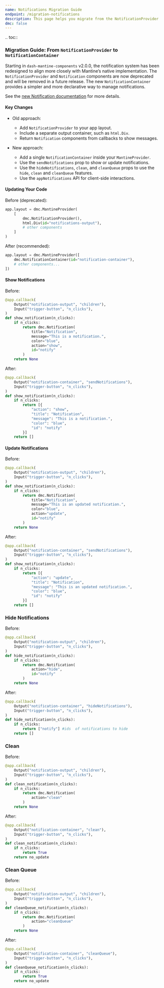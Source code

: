 ```yaml
---
name: Notifications Migration Guide
endpoint: /migration-notifications
description: This page helps you migrate from the NotificationProvider to the NotificationContainer
dmc: false
---
```



.. toc::

### Migration Guide: From `NotificationProvider` to `NotificationContainer`

Starting in `dash-mantine-components` v2.0.0, the notification system has been redesigned to align more closely
with Mantine’s native implementation. The `NotificationProvider` and `Notification` components are now deprecated and
will be removed in a future release. The new `NotificationContainer` provides a simpler and more declarative way to
manage notifications.

See the [new Notification documentation](components/notification) for more details.

#### Key Changes

* Old approach:

  * Add `NotificationProvider` to your app layout.
  * Include a separate output container, such as `html.Div`.
  * Return `Notification` components from callbacks to show messages.

* New approach:

  * Add a single `NotificationContainer` inside your `MantineProvider`.
  * Use the `sendNotifications` prop to show or update notifications.
  * Use the `hideNotifications`, `clean`, and `cleanQueue` props to use the `hide`, `clean` and `cleanQueue` features.
  * Use the `appNotifications` API for client-side interactions.

#### Updating Your Code

Before (deprecated):

```python
app.layout = dmc.MantineProvider(
    [
        dmc.NotificationProvider(),
        html.Div(id="notifications-output"),  
        # other components
    ]
)
```

After (recommended):

```python
app.layout = dmc.MantineProvider([
    dmc.NotificationContainer(id="notification-container"),
    # other components...
])
```

#### Show Notifications

Before:

```python
@app.callback(
    Output("notification-output", "children"),
    Input("trigger-button", "n_clicks"),
)
def show_notification(n_clicks):
    if n_clicks:
        return dmc.Notification(
            title="Notification",
            message="This is a notification.",
            color="blue",
            action="show",
            id="notify"
        )
    return None
```

After:

```python
@app.callback(
    Output("notification-container", "sendNotifications"),
    Input("trigger-button", "n_clicks"),
)
def show_notification(n_clicks):
    if n_clicks:
        return [{
            "action": "show",
            "title": "Notification",
            "message": "This is a notification.",
            "color": "blue",
            "id": "notify"
        }]
    return []
```

#### Update Notifications

Before:

```python
@app.callback(
    Output("notification-output", "children"),
    Input("trigger-button", "n_clicks"),
)
def show_notification(n_clicks):
    if n_clicks:
        return dmc.Notification(
            title="Notification",
            message="This is an updated notification.",
            color="blue",
            action="update",
            id="notify"
        )
    return None
```

After:

```python
@app.callback(
    Output("notification-container", "sendNotifications"),
    Input("trigger-button", "n_clicks"),
)
def show_notification(n_clicks):
    if n_clicks:
        return [{
            "action": "update",
            "title": "Notification",
            "message": "This is an updated notification.",
            "color": "blue",
            "id": "notify"
        }]
    return []
```

### Hide Notifications

Before:

```python
@app.callback(
    Output("notification-output", "children"),
    Input("trigger-button", "n_clicks"),
)
def hide_notification(n_clicks):
    if n_clicks:
        return dmc.Notification(
            action="hide",
            id="notify"
        )
    return None
```

After:

```python
@app.callback(
    Output("notification-container", "hideNotifications"),
    Input("trigger-button", "n_clicks"),
)
def hide_notification(n_clicks):
    if n_clicks:
        return ["notify"] #ids  of notifications to hide
    return []
```

### Clean

Before:

```python
@app.callback(
    Output("notification-output", "children"),
    Input("trigger-button", "n_clicks"),
)
def clean_notification(n_clicks):
    if n_clicks:
        return dmc.Notification(
            action="clean"
        )
    return None
```

After:

```python
@app.callback(
    Output("notification-container", "clean"),
    Input("trigger-button", "n_clicks"),
)
def clean_notification(n_clicks):
    if n_clicks:
        return True
    return no_update
```

### Clean Queue

Before:

```python
@app.callback(
    Output("notification-output", "children"),
    Input("trigger-button", "n_clicks"),
)
def cleanQueue_notification(n_clicks):
    if n_clicks:
        return dmc.Notification(
            action="cleanQueue"
        )
    return None
```

After:

```python
@app.callback(
    Output("notification-container", "cleanQueue"),
    Input("trigger-button", "n_clicks"),
)
def cleanQueue_notification(n_clicks):
    if n_clicks:
        return True
    return no_update
```
